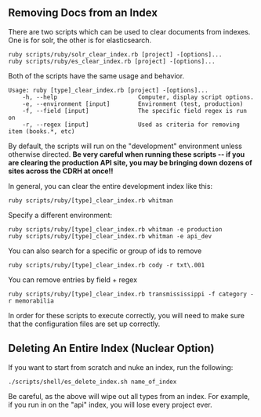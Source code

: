 ## Removing Docs from an Index

There are two scripts which can be used to clear documents from indexes.  One is for solr, the other is for elasticsearch.

```
ruby scripts/ruby/solr_clear_index.rb [project] -[options]...
ruby scripts/ruby/es_clear_index.rb [project] -[options]...
```

Both of the scripts have the same usage and behavior.

```
Usage: ruby [type]_clear_index.rb [project] -[options]...
    -h, --help                       Computer, display script options.
    -e, --environment [input]        Environment (test, production)
    -f, --field [input]              The specific field regex is run on
    -r, --regex [input]              Used as criteria for removing item (books.*, etc)
```

By default, the scripts will run on the "development" environment unless otherwise directed.  **Be very careful when running these scripts -- if you are clearing the production API site, you may be bringing down dozens of sites across the CDRH at once!!**

In general, you can clear the entire development index like this:

```
ruby scripts/ruby/[type]_clear_index.rb whitman
```

Specify a different environment:

```
ruby scripts/ruby/[type]_clear_index.rb whitman -e production
ruby scripts/ruby/[type]_clear_index.rb whitman -e api_dev
```

You can also search for a specific or group of ids to remove

```
ruby scripts/ruby/[type]_clear_index.rb cody -r txt\.001
```

You can remove entries by field + regex

```
ruby scripts/ruby/[type]_clear_index.rb transmississippi -f category -r memorabilia
```

In order for these scripts to execute correctly, you will need to make sure that the configuration files are set up correctly.

## Deleting An Entire Index (Nuclear Option)

If you want to start from scratch and nuke an index, run the following:

```
./scripts/shell/es_delete_index.sh name_of_index
```

Be careful, as the above will wipe out all types from an index.  For example, if you run in on the "api" index, you will lose every project ever.
